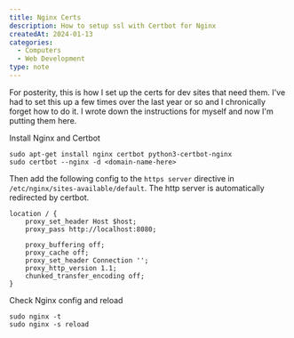 ```yaml
---
title: Nginx Certs
description: How to setup ssl with Certbot for Nginx
createdAt: 2024-01-13
categories:
  - Computers
  - Web Development
type: note
---
```


For posterity, this is how I set up the certs for dev sites that need them. I've had to set this up a few times over the last year or so and I chronically forget how to do it. I wrote down the instructions for myself and now I'm putting them here.

Install Nginx and Certbot

```
sudo apt-get install nginx certbot python3-certbot-nginx
sudo certbot --nginx -d <domain-name-here>
```

Then add the following config to the `https server` directive in `/etc/nginx/sites-available/default`. The http server is automatically redirected by certbot.

```
location / {
	proxy_set_header Host $host;
	proxy_pass http://localhost:8080;

	proxy_buffering off;
	proxy_cache off;
	proxy_set_header Connection '';
	proxy_http_version 1.1;
	chunked_transfer_encoding off;
}
```

Check Nginx config and reload

```
sudo nginx -t
sudo nginx -s reload
```